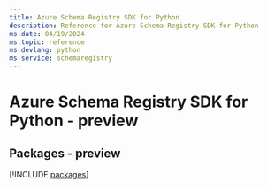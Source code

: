 ```yaml
---
title: Azure Schema Registry SDK for Python
description: Reference for Azure Schema Registry SDK for Python
ms.date: 04/19/2024
ms.topic: reference
ms.devlang: python
ms.service: schemaregistry
---
```

# Azure Schema Registry SDK for Python - preview
## Packages - preview
[!INCLUDE [packages](schema-registry-index.md)]